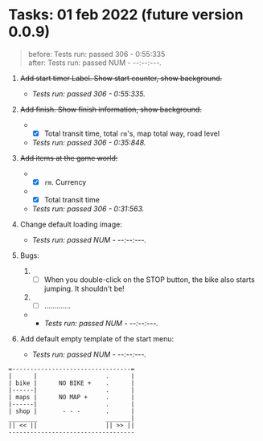 # Tasks: 01 feb 2022 (future version 0.0.9)
>before: Tests run: passed 306 - 0:55:335\
> after: Tests run: passed NUM - --:--:---.

1. ~~Add start timer Label. Show start counter, show background.~~
    * _Tests run: passed 306 - 0:55:335._
    
2. ~~Add finish. Show finish information, show background.~~
    * - [x] Total transit time, total `rm`'s, map total way, road level
    * _Tests run: passed 306 - 0:35:848._

3. ~~Add items at the game world:~~
    * - [x] `rm`. Currency
    * - [x] Total transit time
    * _Tests run: passed 306 - 0:31:563._
    
4. Change default loading image:
    + _Tests run: passed NUM - --:--:---._

5. Bugs:
   1. -[ ] When you double-click on the STOP button, the bike also starts jumping. It shouldn't be!
   2. -[ ] ............. 
   + + _Tests run: passed NUM - --:--:---._
   
6. Add default empty template of the start menu:
    * _Tests run: passed NUM - --:--:---._
```
=---------------------------------=
|      |                   .      |
| bike |      NO BIKE +    .      |
|------|                   .      |
| maps |      NO MAP +     .      |
|------|                   .      |
| shop |       - - -       .      |
________                   _______|
|| << ||                   || >> ||
-----------------------------------
```

